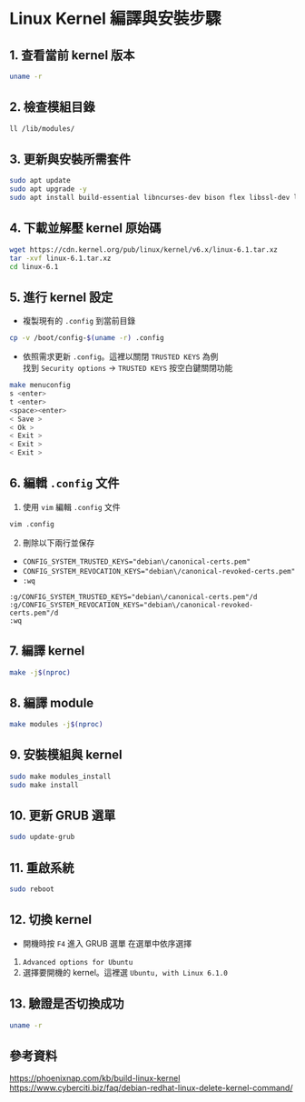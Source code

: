 # Linux Kernel 編譯與安裝步驟

## 1. 查看當前 kernel 版本
```bash
uname -r
```

## 2. 檢查模組目錄
```bash
ll /lib/modules/
```

## 3. 更新與安裝所需套件
```bash
sudo apt update
sudo apt upgrade -y
sudo apt install build-essential libncurses-dev bison flex libssl-dev libelf-dev -y
```

## 4. 下載並解壓 kernel 原始碼
```bash
wget https://cdn.kernel.org/pub/linux/kernel/v6.x/linux-6.1.tar.xz
tar -xvf linux-6.1.tar.xz
cd linux-6.1
```

## 5. 進行 kernel 設定
- 複製現有的 `.config` 到當前目錄
```bash
cp -v /boot/config-$(uname -r) .config
```
- 依照需求更新 `.config`。這裡以關閉 `TRUSTED KEYS` 為例  
  找到 `Security options` -> `TRUSTED KEYS` 按空白鍵關閉功能
```bash
make menuconfig
s <enter>
t <enter>
<space><enter>
< Save >
< Ok >
< Exit >
< Exit >
< Exit >
```

## 6. 編輯 `.config` 文件
1. 使用 `vim` 編輯 `.config` 文件
```bash
vim .config
```
2. 刪除以下兩行並保存
- `CONFIG_SYSTEM_TRUSTED_KEYS="debian\/canonical-certs.pem"`
- `CONFIG_SYSTEM_REVOCATION_KEYS="debian\/canonical-revoked-certs.pem"`
- `:wq`
```vim
:g/CONFIG_SYSTEM_TRUSTED_KEYS="debian\/canonical-certs.pem"/d
:g/CONFIG_SYSTEM_REVOCATION_KEYS="debian\/canonical-revoked-certs.pem"/d
:wq
```

## 7. 編譯 kernel
```bash
make -j$(nproc)
```

## 8. 編譯 module
```bash
make modules -j$(nproc)
```

## 9. 安裝模組與 kernel
```bash
sudo make modules_install
sudo make install
```

## 10. 更新 GRUB 選單
```bash
sudo update-grub
```

## 11. 重啟系統
```bash
sudo reboot
```

## 12. 切換 kernel
- 開機時按 `F4` 進入 GRUB 選單
在選單中依序選擇
1. `Advanced options for Ubuntu`
2. 選擇要開機的 kernel。這裡選 `Ubuntu, with Linux 6.1.0`

## 13. 驗證是否切換成功
```bash
uname -r
```

## 參考資料
https://phoenixnap.com/kb/build-linux-kernel  
https://www.cyberciti.biz/faq/debian-redhat-linux-delete-kernel-command/
